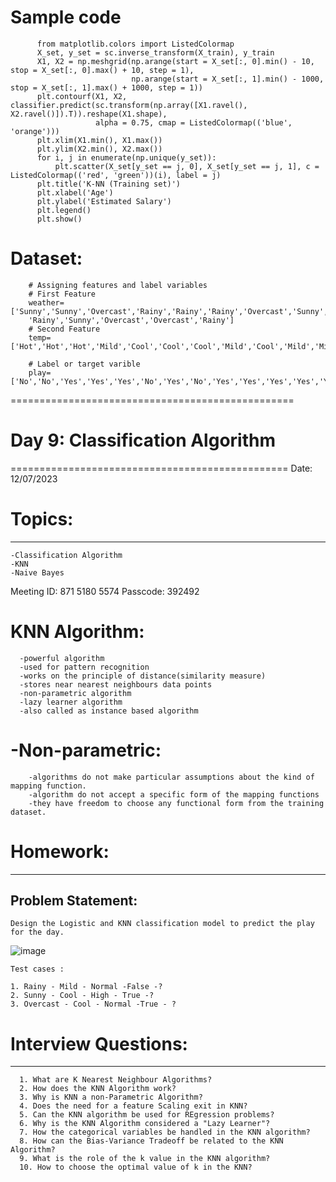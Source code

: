 # Sample code

          from matplotlib.colors import ListedColormap
          X_set, y_set = sc.inverse_transform(X_train), y_train
          X1, X2 = np.meshgrid(np.arange(start = X_set[:, 0].min() - 10, stop = X_set[:, 0].max() + 10, step = 1),
                               np.arange(start = X_set[:, 1].min() - 1000, stop = X_set[:, 1].max() + 1000, step = 1))
          plt.contourf(X1, X2, classifier.predict(sc.transform(np.array([X1.ravel(), X2.ravel()]).T)).reshape(X1.shape),
                       alpha = 0.75, cmap = ListedColormap(('blue', 'orange')))
          plt.xlim(X1.min(), X1.max())
          plt.ylim(X2.min(), X2.max())
          for i, j in enumerate(np.unique(y_set)):
              plt.scatter(X_set[y_set == j, 0], X_set[y_set == j, 1], c = ListedColormap(('red', 'green'))(i), label = j)
          plt.title('K-NN (Training set)')
          plt.xlabel('Age')
          plt.ylabel('Estimated Salary')
          plt.legend()
          plt.show()



# Dataset:
        # Assigning features and label variables
        # First Feature
        weather=['Sunny','Sunny','Overcast','Rainy','Rainy','Rainy','Overcast','Sunny','Sunny',
        'Rainy','Sunny','Overcast','Overcast','Rainy']
        # Second Feature
        temp=['Hot','Hot','Hot','Mild','Cool','Cool','Cool','Mild','Cool','Mild','Mild','Mild','Hot','Mild']
        
        # Label or target varible
        play=['No','No','Yes','Yes','Yes','No','Yes','No','Yes','Yes','Yes','Yes','Yes','No']


=================================================
# Day 9: Classification Algorithm
================================================
Date: 12/07/2023
# Topics:
------------------
	-Classification Algorithm
	-KNN
	-Naive Bayes
	
 
Meeting ID: 871 5180 5574
Passcode: 392492

# KNN Algorithm:

      -powerful algorithm
      -used for pattern recognition
      -works on the principle of distance(similarity measure)
      -stores near nearest neighbours data points
      -non-parametric algorithm
      -lazy learner algorithm
      -also called as instance based algorithm


# -Non-parametric:
  		-algorithms do not make particular assumptions about the kind of mapping function.
  		-algorithm do not accept a specific form of the mapping functions
  		-they have freedom to choose any functional form from the training dataset.
  		
		
# Homework:
------------
## Problem Statement: 

	Design the Logistic and KNN classification model to predict the play for the day.
 
![image](https://github.com/Kiranwaghmare123/PG-DBDA-Mar23/assets/72081819/00b54d16-3c84-41b4-9734-dde4a4c9d92f)

	Test cases :
 
 	1. Rainy - Mild - Normal -False -?
  	2. Sunny - Cool - High - True -?
   	3. Overcast - Cool - Normal -True - ?

# Interview Questions:
----------------------
      1. What are K Nearest Neighbour Algorithms?
      2. How does the KNN Algorithm work?
      3. Why is KNN a non-Parametric Algorithm?
      4. Does the need for a feature Scaling exit in KNN?
      5. Can the KNN algorithm be used for REgression problems?
      6. Why is the KNN Algorithm considered a "Lazy Learner"?
      7. How the categorical variables be handled in the KNN algorithm?
      8. How can the Bias-Variance Tradeoff be related to the KNN Algorithm?
      9. What is the role of the k value in the KNN algorithm?
      10. How to choose the optimal value of k in the KNN?
